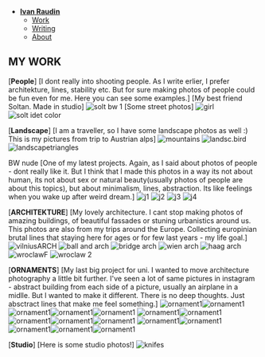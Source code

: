 - [**Ivan Raudin**](./index.md) <!-- Use `index.md` as well. `./` is a shortcut back to your home page `index.md` -->
    - [Work](work.md)
    - [Writing](writing.md)
    - [About](about.md)
## MY WORK

[**People**]
[I dont really into shooting people. As I write erlier, I prefer architekture, lines, stability etc. But for sure making photos of people could be fun even for me. Here you can see some examples.]
[My best friend Soltan. Made in studio]
![solt bw 1](img/2022-03-24-00012.jpg)
[Some street photos]
![girl](img/468_081522.JPG)
![solt idet color](img/photo_2021-12-04_19-12-10.jpg)

[**Landscape**]
[I am a traveller, so I have some landscape photos as well :)
This is my pictures from trip to Austrian alps]
![mountains](img/435_081522.JPG)
![landsc.bird](img/437_081522.JPG)
![landscapetriangles](img/494_081922.JPG)


BW nude 
[One of my latest projects. Again, as I said about photos of people - dont really like it. But I think that I made this photos in a way its not about human, its not about sex or natural beauty(usually photos of people are about this topics), but about minimalism, lines, abstraction. Its like feelings when you wake up after weird dream.]
![j1](img/_DSF9461.jpg)
![j2](img/_DSF9491.jpg)
![j3](img/_DSF9586.jpg)
![j4](img/_DSF9604.jpg)

[**ARCHITEKTURE**]
[My lovely architecture. I cant stop making photos of amazing buildings, of beautiful fassades or stuning urbanistics around us. This photos are also from my trips around the Europe. Collecting europinian brutal lines that staying here for ages or for few last years - my life goal.]
![vilniusARCH](img/R1-12.JPG)
![ball and arch](img/_DSF5150.jpg)
![bridge arch](img/photo_2021-08-25_14-12-18.jpg)
![wien arch](img/photo_2022-07-24_18-07-40.jpg)
![haag arch](img/photo_2022-08-14_13-03-51.jpg)
![wroclawF](img/photo_2022-11-11_16-43-45.jpg)
![wroclaw 2](img/photo_2022-11-11_16-44-23.jpg)


[**ORNAMENTS**]
[My last big project for uni. I wanted to move architecture photography a little bit further. I've seen a lot of same pictures in instagram - abstract building from each side of a picture, usually an airplane in a midlle. But I wanted to make it different. There is no deep thoughts. Just absctract lines that make me feel something.]
![ornament1](img/photo_1_2024-02-05_17-54-49.jpg)![ornament1](img/photo_2_2024-02-05_17-54-49.jpg)![ornament1](img/photo_3_2024-02-05_17-54-49.jpg)![ornament1](img/photo_4_2024-02-05_17-54-49.jpg)![ornament1](img/photo_5_2024-02-05_17-54-49.jpg)
![ornament1](img/photo_6_2024-02-05_17-54-49.jpg)![ornament1](img/photo_7_2024-02-05_17-54-49.jpg)![ornament1](img/photo_8_2024-02-05_17-54-49.jpg)![ornament1](img/photo_9_2024-02-05_17-54-49.jpg)![ornament1](img/photo_10_2024-02-05_17-54-49.jpg)
![ornament1](img/photo_11_2024-02-05_17-54-49.jpg)![ornament1](img/photo_12_2024-02-05_17-54-49.jpg)![ornament1](img/photo_13_2024-02-05_17-54-49.jpg)![ornament1](img/photo_14_2024-02-05_17-54-49.jpg)![ornament1](img/photo_15_2024-02-05_17-54-49.jpg)

[**Studio**]
[Here is some studio photos!]
![knifes](img/409_062022.JPG)
